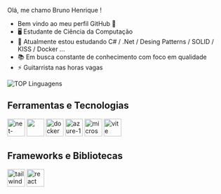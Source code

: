 

Olá, me chamo Bruno Henrique ! 
 - Bem vindo ao meu perfil GitHub 👋
 - 🖥️ Estudante de Ciência da Computação 
 - 🌱 Atualmente estou estudando C# / .Net / Desing Patterns / SOLID / KISS / Docker   ...
 - 📚 Em busca constante de conhecimento com foco em qualidade
 - ⚡ Guitarrista nas  horas vagas 

![TOP Linguagens](https://github-readme-stats.vercel.app/api/top-langs/?username=Bruno02199rj&layout=compact&theme=dracula)

## Ferramentas e Tecnologias
<img width="40" height="40" src="https://img.icons8.com/color/48/net-framework.png" alt="net-framework"/> <img loading="lazy" src="https://cdn.jsdelivr.net/gh/devicons/devicon/icons/linux/linux-original.svg" width="40" height="40"/> <img loading="lazy" src="https://img.icons8.com/color/48/docker.png" alt="docker" width="40" height="40" /> <img width="40" height="40" src="https://img.icons8.com/fluency/48/azure-1.png" alt="azure-1"/> <img width="40" height="40" src="https://img.icons8.com/color/48/microsoft-sql-server.png" alt="microsoft-sql-server"/> <img width="40" height="40" src="https://img.icons8.com/fluency/48/vite.png" alt="vite"/>



## Frameworks e Bibliotecas

 <img width="40" height="40" src="https://img.icons8.com/color/48/tailwindcss.png" alt="tailwindcss"/> <img width="40" height="40" src="https://img.icons8.com/office/40/react.png" alt="react"/> 




